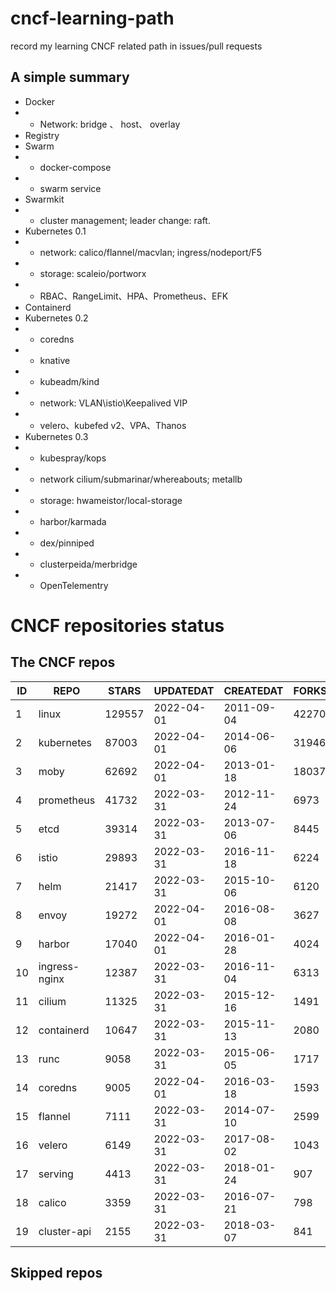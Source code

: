 # cncf-learning-path
record my learning CNCF related path in issues/pull requests

## A simple summary
- Docker
- - Network: bridge 、 host、 overlay
- Registry
- Swarm
- - docker-compose
- - swarm service
- Swarmkit
- - cluster management; leader change: raft.
- Kubernetes 0.1
- - network: calico/flannel/macvlan; ingress/nodeport/F5
- - storage: scaleio/portworx
- - RBAC、RangeLimit、HPA、Prometheus、EFK
- Containerd
- Kubernetes 0.2
- - coredns
- - knative
- - kubeadm/kind
- - network: VLAN\istio\Keepalived VIP
- - velero、kubefed v2、VPA、Thanos
- Kubernetes 0.3
- - kubespray/kops
- - network cilium/submarinar/whereabouts; metallb
- - storage: hwameistor/local-storage
- - harbor/karmada
- - dex/pinniped
- - clusterpeida/merbridge
- - OpenTelementry

# CNCF repositories status
<!--START_SECTION:github_repos-->
## The CNCF repos
| ID |     REPO      | STARS  | UPDATEDAT  | CREATEDAT  | FORKSCOUNT |
|----|---------------|--------|------------|------------|------------|
|  1 | linux         | 129557 | 2022-04-01 | 2011-09-04 |      42270 |
|  2 | kubernetes    |  87003 | 2022-04-01 | 2014-06-06 |      31946 |
|  3 | moby          |  62692 | 2022-04-01 | 2013-01-18 |      18037 |
|  4 | prometheus    |  41732 | 2022-03-31 | 2012-11-24 |       6973 |
|  5 | etcd          |  39314 | 2022-03-31 | 2013-07-06 |       8445 |
|  6 | istio         |  29893 | 2022-03-31 | 2016-11-18 |       6224 |
|  7 | helm          |  21417 | 2022-03-31 | 2015-10-06 |       6120 |
|  8 | envoy         |  19272 | 2022-04-01 | 2016-08-08 |       3627 |
|  9 | harbor        |  17040 | 2022-04-01 | 2016-01-28 |       4024 |
| 10 | ingress-nginx |  12387 | 2022-03-31 | 2016-11-04 |       6313 |
| 11 | cilium        |  11325 | 2022-03-31 | 2015-12-16 |       1491 |
| 12 | containerd    |  10647 | 2022-03-31 | 2015-11-13 |       2080 |
| 13 | runc          |   9058 | 2022-03-31 | 2015-06-05 |       1717 |
| 14 | coredns       |   9005 | 2022-04-01 | 2016-03-18 |       1593 |
| 15 | flannel       |   7111 | 2022-03-31 | 2014-07-10 |       2599 |
| 16 | velero        |   6149 | 2022-03-31 | 2017-08-02 |       1043 |
| 17 | serving       |   4413 | 2022-03-31 | 2018-01-24 |        907 |
| 18 | calico        |   3359 | 2022-03-31 | 2016-07-21 |        798 |
| 19 | cluster-api   |   2155 | 2022-03-31 | 2018-03-07 |        841 |



## Skipped repos
<!--END_SECTION:github_repos-->

